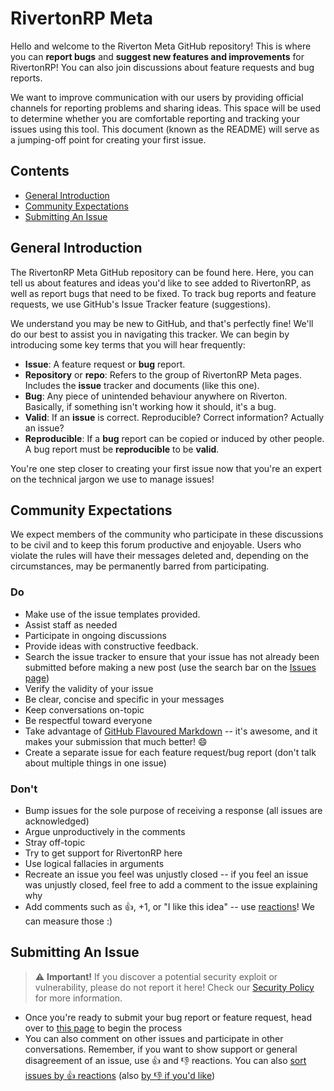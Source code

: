 # RivertonRP Meta
Hello and welcome to the Riverton Meta GitHub repository! This is where you can **report bugs** and **suggest new features and improvements** for RivertonRP! You can also join discussions about feature requests and bug reports.

We want to improve communication with our users by providing official channels for reporting problems and sharing ideas. This space will be used to determine whether you are comfortable reporting and tracking your issues using this tool. This document (known as the README) will serve as a jumping-off point for creating your first issue.

## Contents
- [General Introduction](https://github.com/RivertonRP/Meta#general-introduction)
- [Community Expectations](https://github.com/RivertonRP/Meta#community-expectations)
- [Submitting An Issue](https://github.com/RivertonRP/Meta#submitting-an-issue)

## General Introduction
The RivertonRP Meta GitHub repository can be found here. Here, you can tell us about features and ideas you'd like to see added to RivertonRP, as well as report bugs that need to be fixed. To track bug reports and feature requests, we use GitHub's Issue Tracker feature (suggestions).

We understand you may be new to GitHub, and that's perfectly fine! We'll do our best to assist you in navigating this tracker. We can begin by introducing some key terms that you will hear frequently:
- **Issue**: A feature request or **bug** report.
- **Repository** or **repo**: Refers to the group of RivertonRP Meta pages. Includes the **issue** tracker and documents (like this one).
- **Bug**: Any piece of unintended behaviour anywhere on Riverton. Basically, if something isn't working how it should, it's a bug.
- **Valid**: If an **issue** is correct. Reproducible? Correct information? Actually an issue?
- **Reproducible**: If a **bug** report can be copied or induced by other people. A bug report must be **reproducible** to be **valid**.

You're one step closer to creating your first issue now that you're an expert on the technical jargon we use to manage issues!

## Community Expectations
We expect members of the community who participate in these discussions to be civil and to keep this forum productive and enjoyable. Users who violate the rules will have their messages deleted and, depending on the circumstances, may be permanently barred from participating.

### Do
- Make use of the issue templates provided.
- Assist staff as needed
- Participate in ongoing discussions
- Provide ideas with constructive feedback.
- Search the issue tracker to ensure that your issue has not already been submitted before making a new post (use the search bar on the [Issues page](https://github.com/RivertonRP/Meta/issues))
- Verify the validity of your issue
- Be clear, concise and specific in your messages
- Keep conversations on-topic
- Be respectful toward everyone
- Take advantage of [GitHub Flavoured Markdown](https://github.com/adam-p/markdown-here/wiki/Markdown-Cheatsheet) -- it's awesome, and it makes your submission that much better! 😄
- Create a separate issue for each feature request/bug report (don't talk about multiple things in one issue)

### Don't
- Bump issues for the sole purpose of receiving a response (all issues are acknowledged)
- Argue unproductively in the comments
- Stray off-topic
- Try to get support for RivertonRP here
- Use logical fallacies in arguments
- Recreate an issue you feel was unjustly closed -- if you feel an issue was unjustly closed, feel free to add a comment to the issue explaining why
- Add comments such as 👍, +1, or "I like this idea" -- use [reactions](https://github.blog/2016-03-10-add-reactions-to-pull-requests-issues-and-comments/)! We can measure those :)

## Submitting An Issue
> ⚠️ **Important!** If you discover a potential security exploit or vulnerability, please do not report it here! Check our [Security Policy](https://github.com/RivertonRP/Meta/security/policy) for more information.

- Once you're ready to submit your bug report or feature request, head over to [this page](https://github.com/RivertonRP/Meta/issues/new/choose) to begin the process
- You can also comment on other issues and participate in other conversations. Remember, if you want to show support or general disagreement of an issue, use 👍 and 👎 reactions. You can also [sort issues by 👍 reactions](https://github.com/RivertonRP/Meta/issues?q=is%3Aissue+sort%3Areactions-%2B1-desc) (also [by 👎 if you'd like](https://github.com/RivertonRP/Meta/issues?q=is%3Aissue+sort%3Areactions--1-desc))
